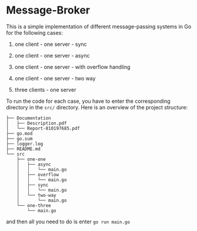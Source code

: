 # Message-Broker

This is a simple implementation of different message-passing systems in Go for the following cases:

1. one client - one server - sync

2. one client - one server - async

3. one client - one server - with overflow handling

4. one client - one server - two way

5. three clients - one server

To run the code for each case, you have to enter the corresponding directory in the ```src/``` directory.
Here is an overview of the project structure:
```
├── Documentation
│   ├── Description.pdf
│   └── Report-810197685.pdf
├── go.mod
├── go.sum
├── logger.log
├── README.md
└── src
    ├── one-one
    │   ├── async
    │   │   └── main.go
    │   ├── overflow
    │   │   └── main.go
    │   ├── sync
    │   │   └── main.go
    │   └── two-way
    │       └── main.go
    └── one-three
        └── main.go
```

and then all you need to do is enter ```go run main.go```
